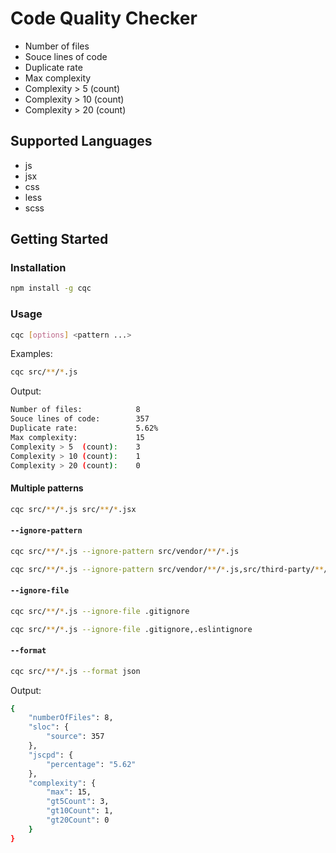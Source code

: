 # Code Quality Checker

- Number of files
- Souce lines of code
- Duplicate rate
- Max complexity
- Complexity > 5  (count)
- Complexity > 10 (count)
- Complexity > 20 (count)

## Supported Languages

- js
- jsx
- css
- less
- scss

## Getting Started

### Installation

```sh
npm install -g cqc
```

### Usage

```sh
cqc [options] <pattern ...>
```

Examples:

```sh
cqc src/**/*.js
```

Output:

```sh
Number of files:            8
Souce lines of code:        357
Duplicate rate:             5.62%
Max complexity:             15
Complexity > 5  (count):    3
Complexity > 10 (count):    1
Complexity > 20 (count):    0
```

#### Multiple patterns

```sh
cqc src/**/*.js src/**/*.jsx
```

#### `--ignore-pattern`

```sh
cqc src/**/*.js --ignore-pattern src/vendor/**/*.js
```

```sh
cqc src/**/*.js --ignore-pattern src/vendor/**/*.js,src/third-party/**/*.js
```

#### `--ignore-file`

```sh
cqc src/**/*.js --ignore-file .gitignore
```

```sh
cqc src/**/*.js --ignore-file .gitignore,.eslintignore
```

#### `--format`

```sh
cqc src/**/*.js --format json
```

Output:

```sh
{
    "numberOfFiles": 8,
    "sloc": {
        "source": 357
    },
    "jscpd": {
        "percentage": "5.62"
    },
    "complexity": {
        "max": 15,
        "gt5Count": 3,
        "gt10Count": 1,
        "gt20Count": 0
    }
}
```
